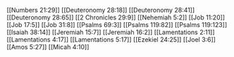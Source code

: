 [[Numbers 21:29]]
[[Deuteronomy 28:18]]
[[Deuteronomy 28:41]]
[[Deuteronomy 28:65]]
[[2 Chronicles 29:9]]
[[Nehemiah 5:2]]
[[Job 11:20]]
[[Job 17:5]]
[[Job 31:8]]
[[Psalms 69:3]]
[[Psalms 119:82]]
[[Psalms 119:123]]
[[Isaiah 38:14]]
[[Jeremiah 15:7]]
[[Jeremiah 16:2]]
[[Lamentations 2:11]]
[[Lamentations 4:17]]
[[Lamentations 5:17]]
[[Ezekiel 24:25]]
[[Joel 3:6]]
[[Amos 5:27]]
[[Micah 4:10]]
